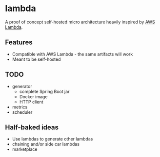 
# lambda

A proof of concept self-hosted micro architecture heavily inspired by [AWS Lambda](https://aws.amazon.com/lambda/).

## Features
- Compatible with AWS Lambda - the same artifacts will work
- Meant to be self-hosted

## TODO
- generator
    - complete Spring Boot jar
    - Docker image
    - HTTP client
- metrics
- scheduler

## Half-baked ideas
- Use lambdas to generate other lambdas
- chaining and/or side car lambdas
- marketplace

  
  
  